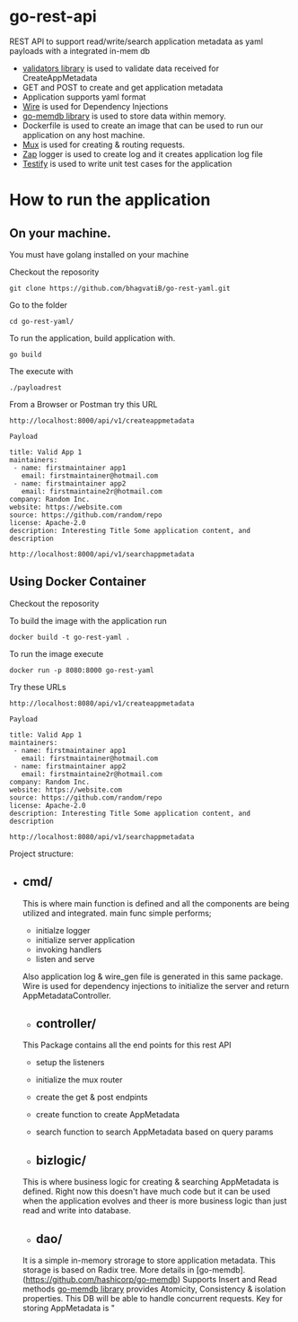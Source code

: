 # go-rest-api

REST API to support read/write/search application metadata as yaml payloads with a integrated in-mem db 

- [validators library](https://github.com/go-playground/validator) is used to validate data received for CreateAppMetadata
- GET and POST to create and get application metadata
- Application supports yaml format
- [Wire](https://github.com/google/wire) is used for Dependency Injections
- [go-memdb library](https://github.com/hashicorp/go-memdb) is used to store data within memory.
- Dockerfile is used to create an image that can be used to run our application on any host machine.
- [Mux](https://github.com/gorilla/mux) is used for creating & routing requests.
- [Zap](https://github.com/uber-go/zap) logger is used to create log and it creates application log file
- [Testify](https://github.com/stretchr/testify) is used to write unit test cases for the application

# How to run the application

## On your machine.
You must have golang installed on your machine

Checkout the reposority
```
git clone https://github.com/bhagvatiB/go-rest-yaml.git
```

Go to the folder
```
cd go-rest-yaml/
```

To run the application, build application with.  
```
go build
```

The execute with
```
./payloadrest
```

From a Browser or Postman try this URL
```
http://localhost:8000/api/v1/createappmetadata

Payload

title: Valid App 1
maintainers:
 - name: firstmaintainer app1
   email: firstmaintainer@hotmail.com
 - name: firstmaintainer app2
   email: firstmaintaine2r@hotmail.com
company: Random Inc.
website: https://website.com
source: https://github.com/random/repo
license: Apache-2.0
description: Interesting Title Some application content, and description
```
```
http://localhost:8000/api/v1/searchappmetadata
```
## Using Docker Container
Checkout the reposority

To build the image with the application run
```
docker build -t go-rest-yaml .
```
To run the image execute
```
docker run -p 8080:8000 go-rest-yaml
```
Try these URLs
```
http://localhost:8080/api/v1/createappmetadata

Payload

title: Valid App 1
maintainers:
 - name: firstmaintainer app1
   email: firstmaintainer@hotmail.com
 - name: firstmaintainer app2
   email: firstmaintaine2r@hotmail.com
company: Random Inc.
website: https://website.com
source: https://github.com/random/repo
license: Apache-2.0
description: Interesting Title Some application content, and description
```
```
http://localhost:8080/api/v1/searchappmetadata
```

Project structure:

- ## cmd/

    This is where main function is defined and all the components
	are being utilized and integrated. main func simple performs;
	
	- initialze logger
   	- initialize server application
	- invoking handlers
	- listen and serve

    Also application log & wire_gen file is generated in this same package.
    Wire is used for dependency injections to initialize the server and return AppMetadataController.

    - ##  controller/

    This Package contains all the end points for this rest API 

    - setup the listeners
    - initialize the mux router 
    - create the get & post endpints
    - create function to create AppMetadata
    - search function to search AppMetadata based on query params

    - ## bizlogic/

    This is where business logic for creating & searching AppMetadata is defined. Right now this doesn't have much code but it can be used when the 	       application evolves and theer is more business logic than just read and write into database.

    - ## dao/

    It is a simple in-memory strorage to store application metadata. This storage is based on Radix tree. More details in [go-memdb].       (https://github.com/hashicorp/go-memdb)
	Supports Insert and Read methods
	[go-memdb library](https://github.com/hashicorp/go-memdb) provides Atomicity, Consistency & isolation properties. This DB will be able to handle concurrent requests.
	Key for storing AppMetadata is "<Title>_<version>"

    - #### entity/

    This has schema for table that stores AppMetadata sent by Client. 

    - ## logger/

    This is where we initialise our logger to be used through out the application to maintain a log file for trouble shooting if necessry.  
    Application logger file will be stored at ${GOPATH}/application.log

    - ## model/

    This package stores all the data Objects that are needed in the service.
    - #### request/

    This has AppMetadata request object structure

    - #### response/

    This has AppMetadata response object structure

    - ## util/

    This is where util files for dao & converter; 

## API Details

Server provides a simple enpoint for GET and POST operations.  
**POST - /api/v1/createappmetadata**
**GET - /api/v1/searchappmetadata**

**POST**  operation is used to create application metadata.   
Yaml is supported as payload

**GET**  operation is used to read application metadata records. Search parameters are being passed via URL.
Supported URL query search parameters are:  

- { version, title, company, website, source, license and description}  

**Note that** Only Prefix search is allowed on any fields. Search with part of the value other than prefix will yield no resuts from the qquery.

## POST OPERATION  

Creates a application metadata. Accepts **yaml** payload. All fields are required. Valid email addresses and URL's are required otherwise returns error. 


Sample POST request is:

```
http://localhost:8000/api/v1/createappmetadata"  
```

Sample application metadata payload is :

```yaml
title: My valid app
version: 1.0.8
company: Ecaglar Inc.
website: https://xyz.com
source: https://github.com/bhagvatiB/
license: Apache-2.1
maintainers:
  - name: Firstname Lastname
    email: bhag@hotmail.com
description: |
    ### blob of markdown
    More markdown
```

## GET OPERATIONS

Changing the URL query parameters, you can query different records.

Samples
**GET - /api/v1/searchappmetadata**.  
Returns all the records from the database.

**GET - /api/v1/searchappmetadata**.  
Returns all records

**GET - /api/v1/searchappmetadata?version=1.0.0**.  
Returns the record with version 1.0.0

**GET - /api/v1/searchappmetadata?version=1.0.0&title=my%20app**.  
Returns the record with version 1.0.0 **OR** title my app

**GET - /api/v1/searchappmetadata?company=mycompany.com&title=my%20app**.  
Returns record(s) with company name "mycompany.com" **OR** title contains "my app"

**GET - /api/v1/searchappmetadata?description=latest**.  
Returns record(s) with description with latest in the prefix

**GET - /api/v1/searchappmetadata?maintainers.email=bill@c.com&license=Apache-2.1**.  
Returns record(s) which have/has maintainers email "bill@hotmail.com" **OR** licence "Apache-2.1"

# Follow Ups
Some more features need to be added or improved
* Add support to search based on Maintainer name and Email
* Add support for search based on any part of the search string
* Add Support for Batch Creation of AppMetadata. Right now API supports only single record creation
* Add support for Update and delete
* Add log rotation to create new log every hour for better trouble shooting.
